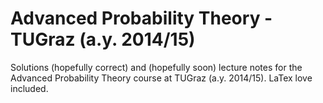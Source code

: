Advanced Probability Theory - TUGraz (a.y. 2014/15)
===================================================

Solutions (hopefully correct) and (hopefully soon) lecture notes for the Advanced Probability Theory course at TUGraz (a.y. 2014/15). LaTex love included. 
